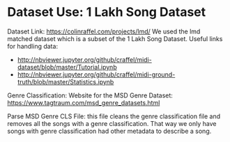 Dataset Use: 1 Lakh Song Dataset
===================================
Dataset Link: https://colinraffel.com/projects/lmd/
We used the lmd matched dataset which is a subset of the 1 Lakh Song Dataset.
Useful links for handling data:
- http://nbviewer.jupyter.org/github/craffel/midi-dataset/blob/master/Tutorial.ipynb
- http://nbviewer.jupyter.org/github/craffel/midi-ground-truth/blob/master/Statistics.ipynb

Genre Classification:
Website for the MSD Genre Dataset: https://www.tagtraum.com/msd_genre_datasets.html


Parse MSD Genre CLS File:
this file cleans the genre classification file and removes all the songs with a genre classification. That way we only have songs with genre classification had other metadata to describe a song. 